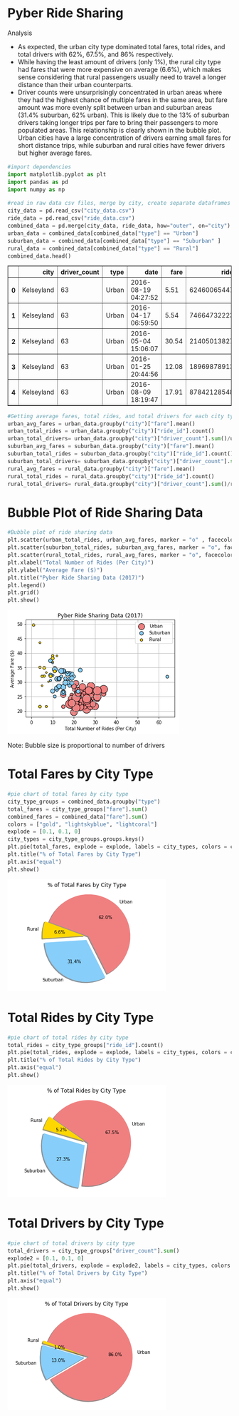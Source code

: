 
# Pyber Ride Sharing

Analysis

-  As expected, the urban city type dominated total fares, total rides, and total drivers with 62%, 67.5%, and 86% respectively.
-  While having the least amount of drivers (only 1%), the rural city type had fares that were more expensive on average (6.6%), 
    which makes sense considering that rural passengers usually need to travel a longer distance than their urban counterparts.
-  Driver counts were unsurprisingly concentrated in urban areas where they had the highest chance of multiple fares in the        same area, but fare amount was more evenly split between urban and suburban areas (31.4% suburban, 62% urban).  This is          likely due to the 13% of suburban drivers taking longer trips per fare to bring their passengers to more populated areas.        This relationship is clearly shown in the bubble plot. Urban cities have a large concentration of drivers earning small fares    for short distance trips, while suburban and rural cities have fewer drivers but higher average fares.  
    


```python
#import dependencies
import matplotlib.pyplot as plt
import pandas as pd
import numpy as np

```


```python
#read in raw data csv files, merge by city, create separate dataframes for each city type
city_data = pd.read_csv("city_data.csv")
ride_data = pd.read_csv("ride_data.csv")
combined_data = pd.merge(city_data, ride_data, how="outer", on="city")
urban_data = combined_data[combined_data["type"] == "Urban"]
suburban_data = combined_data[combined_data["type"] == "Suburban" ]
rural_data = combined_data[combined_data["type"] == "Rural"]
combined_data.head()
```




<div>
<style scoped>
    .dataframe tbody tr th:only-of-type {
        vertical-align: middle;
    }

    .dataframe tbody tr th {
        vertical-align: top;
    }

    .dataframe thead th {
        text-align: right;
    }
</style>
<table border="1" class="dataframe">
  <thead>
    <tr style="text-align: right;">
      <th></th>
      <th>city</th>
      <th>driver_count</th>
      <th>type</th>
      <th>date</th>
      <th>fare</th>
      <th>ride_id</th>
    </tr>
  </thead>
  <tbody>
    <tr>
      <th>0</th>
      <td>Kelseyland</td>
      <td>63</td>
      <td>Urban</td>
      <td>2016-08-19 04:27:52</td>
      <td>5.51</td>
      <td>6246006544795</td>
    </tr>
    <tr>
      <th>1</th>
      <td>Kelseyland</td>
      <td>63</td>
      <td>Urban</td>
      <td>2016-04-17 06:59:50</td>
      <td>5.54</td>
      <td>7466473222333</td>
    </tr>
    <tr>
      <th>2</th>
      <td>Kelseyland</td>
      <td>63</td>
      <td>Urban</td>
      <td>2016-05-04 15:06:07</td>
      <td>30.54</td>
      <td>2140501382736</td>
    </tr>
    <tr>
      <th>3</th>
      <td>Kelseyland</td>
      <td>63</td>
      <td>Urban</td>
      <td>2016-01-25 20:44:56</td>
      <td>12.08</td>
      <td>1896987891309</td>
    </tr>
    <tr>
      <th>4</th>
      <td>Kelseyland</td>
      <td>63</td>
      <td>Urban</td>
      <td>2016-08-09 18:19:47</td>
      <td>17.91</td>
      <td>8784212854829</td>
    </tr>
  </tbody>
</table>
</div>




```python
#Getting average fares, total rides, and total drivers for each city type
urban_avg_fares = urban_data.groupby("city")["fare"].mean()
urban_total_rides = urban_data.groupby("city")["ride_id"].count()
urban_total_drivers= urban_data.groupby("city")["driver_count"].sum()/urban_total_rides
suburban_avg_fares = suburban_data.groupby("city")["fare"].mean()
suburban_total_rides = suburban_data.groupby("city")["ride_id"].count()
suburban_total_drivers= suburban_data.groupby("city")["driver_count"].sum()/suburban_total_rides
rural_avg_fares = rural_data.groupby("city")["fare"].mean()
rural_total_rides = rural_data.groupby("city")["ride_id"].count()
rural_total_drivers= rural_data.groupby("city")["driver_count"].sum()/rural_total_rides
```

# Bubble Plot of Ride Sharing Data


```python
#Bubble plot of ride sharing data
plt.scatter(urban_total_rides, urban_avg_fares, marker = "o" , facecolors = "lightcoral", edgecolors = "black", s = 5*urban_total_drivers, label = "Urban")
plt.scatter(suburban_total_rides, suburban_avg_fares, marker = "o", facecolors = "lightskyblue", edgecolors = "black", s = 5*suburban_total_drivers, label = "Suburban")
plt.scatter(rural_total_rides, rural_avg_fares, marker = "o", facecolors = "gold", edgecolors = "black", s = 5*rural_total_drivers, label = "Rural")
plt.xlabel("Total Number of Rides (Per City)")
plt.ylabel("Average Fare ($)")
plt.title("Pyber Ride Sharing Data (2017)")
plt.legend()
plt.grid()
plt.show()
```


![png](output_6_0.png)


Note: Bubble size is proportional to number of drivers

# Total Fares by City Type


```python
#pie chart of total fares by city type
city_type_groups = combined_data.groupby("type")
total_fares = city_type_groups["fare"].sum()
combined_fares = combined_data["fare"].sum()
colors = ["gold", "lightskyblue", "lightcoral"]
explode = [0.1, 0.1, 0]
city_types = city_type_groups.groups.keys()
plt.pie(total_fares, explode = explode, labels = city_types, colors = colors, autopct="%1.1f%%", shadow=True, startangle=160)
plt.title("% of Total Fares by City Type")
plt.axis("equal")
plt.show()

```


![png](output_9_0.png)


# Total Rides by City Type


```python
#pie chart of total rides by city type
total_rides = city_type_groups["ride_id"].count()
plt.pie(total_rides, explode = explode, labels = city_types, colors = colors, autopct="%1.1f%%", shadow=True, startangle=145)
plt.title("% of Total Rides by City Type")
plt.axis("equal")
plt.show()

```


![png](output_11_0.png)


# Total Drivers by City Type


```python
#pie chart of total drivers by city type
total_drivers = city_type_groups["driver_count"].sum()
explode2 = [0.1, 0.1, 0]
plt.pie(total_drivers, explode = explode2, labels = city_types, colors = colors, autopct="%1.1f%%", shadow=True, startangle=160)
plt.title("% of Total Drivers by City Type")
plt.axis("equal")
plt.show()
```


![png](output_13_0.png)

